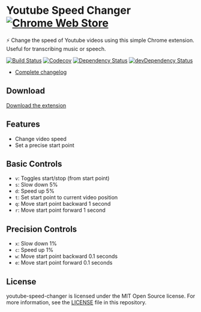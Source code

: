 # Youtube Speed Changer [![Chrome Web Store](https://img.shields.io/chrome-web-store/v/lpdejbagojlmdllknjdoonhkieeecpch.svg?maxAge=60)](https://chrome.google.com/webstore/detail/youtube-speed-changer/lpdejbagojlmdllknjdoonhkieeecpch)

⚡ Change the speed of Youtube videos using this simple Chrome extension. Useful for transcribing music or speech.

[![Build Status](http://img.shields.io/travis/adriancarriger/youtube-speed-changer/master.svg?maxAge=60)](https://travis-ci.org/adriancarriger/youtube-speed-changer)
[![Codecov](https://img.shields.io/codecov/c/github/adriancarriger/youtube-speed-changer/master.svg?maxAge=60)](https://codecov.io/gh/adriancarriger/youtube-speed-changer)
[![Dependency Status](https://img.shields.io/david/adriancarriger/youtube-speed-changer/master.svg?maxAge=60)](https://david-dm.org/adriancarriger/youtube-speed-changer)
[![devDependency Status](https://img.shields.io/david/dev/adriancarriger/youtube-speed-changer/master.svg?maxAge=60)](https://david-dm.org/adriancarriger/youtube-speed-changer?type=dev)

* [Complete changelog](https://github.com/adriancarriger/youtube-speed-changer/blob/master/CHANGELOG.md)

## Download

[Download the extension](https://chrome.google.com/webstore/detail/youtube-speed-changer/lpdejbagojlmdllknjdoonhkieeecpch)

## Features

* Change video speed
* Set a precise start point

## Basic Controls

* `v`: Toggles start/stop (from start point)
* `s`: Slow down 5%
* `d`: Speed up 5%
* `t`: Set start point to current video position
* `q`: Move start point backward 1 second
* `r`: Move start point forward 1 second

## Precision Controls

* `x`: Slow down 1%
* `c`: Speed up 1%
* `w`: Move start point backward 0.1 seconds
* `e`: Move start point forward 0.1 seconds

## License

youtube-speed-changer is licensed under the MIT Open Source license.
For more information, see the [LICENSE](LICENSE) file in this repository.
